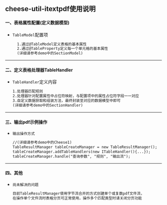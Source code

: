 ## cheese-util-itextpdf使用说明

#### 一、表格属性配置(定义数据模型)

- `TableModel`配置项
  
  ```markdown
    1.通过@TableModel定义表格的基本属性
    2.通过@TableProperty定义每一个单元格的基本属性
    (详细请参考demo中的SectionModel)
  ```

****

#### 二、定义表格处理器TableHandler

- `TableHandler`定义内容
  ```markdown
  1.处理器匹配规则
  2.处理器针对配置属性中占位符映射，与配置项中的属性占位符字段一一对应
  3.自定义数据获取和组装方法，最终封装至对应的数据模型中即可
  (详细请参考demo中的SectionHandler)
  ```

****

#### 三、输出pdf示例操作

- `输出操作方式`
  ```markdown
  //(详细请参考demo中的Cheese1)
  TableResultManager tableCreateManager = new TableResultManager();
  tableCreateManager.addTableHandlers(new ITableHandler(){...});
  tableCreateManager.handle("查询参数", "规则", "输出流");

  ```
****
#### 四、其他

- `尚未解决的问题`
  ```markdown
  目前TableResultManager使用字节流合并的方式创建单个或复数pdf文件流，
  在操作单个文件流时表格分页可正常使用，操作多个匹配类型时请关闭分页功能
  ```


  

